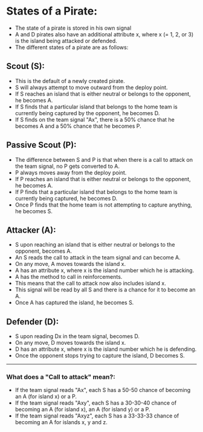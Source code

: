 # States of a Pirate:
- The state of a pirate is stored in his own signal
- A and D pirates also have an additional attribute x, where x (= 1, 2, or 3) is the island being attacked or defended.
- The different states of a pirate are as follows:

## Scout (S):
- This is the default of a newly created pirate.
- S will always attempt to move outward from the deploy point.
- If S reaches an island that is either neutral or belongs to the opponent, he becomes A.
- If S finds that a particular island that belongs to the home team is currently being captured by the opponent, he becomes D.
- If S finds on the team signal "Ax", there is a 50% chance that he becomes A and a 50% chance that he becomes P.

## Passive Scout (P):
- The difference between S and P is that when there is a call to attack on the team signal, no P gets converted to A.
- P always moves away from the deploy point.
- If P reaches an island that is either neutral or belongs to the opponent, he becomes A.
- If P finds that a particular island that belongs to the home team is currently being captured, he becomes D.
- Once P finds that the home team is not attempting to capture anything, he becomes S. 

## Attacker (A):
- S upon reaching an island that is either neutral or belongs to the opponent, becomes A.
- An S reads the call to attack in the team signal and can become A.
- On any move, A moves towards the island x.
- A has an attribute x, where x is the island number which he is attacking.
- A has the method to call in reinforcements. 
- This means that the call to attack now also includes island x.
- This signal will be read by all S and there is a chance for it to become an A.
- Once A has captured the island, he becomes S.

## Defender (D):
- S upon reading Dx in the team signal, becomes D.
- On any move, D moves towards the island x.
- D has an attribute x, where x is the island number which he is defending.
- Once the opponent stops trying to capture the island, D becomes S.

------------------------------------------------------------------------------------------------------------------------

### What does a "Call to attack" mean?:
- If the team signal reads "Ax", each S has a 50-50 chance of becoming an A (for island x) or a P.
- If the team signal reads "Axy", each S has a 30-30-40 chance of becoming an A (for island x), an A (for island y) or a P.
- If the team signal reads "Axyz", each S has a 33-33-33 chance of becoming an A for islands x, y and z.

